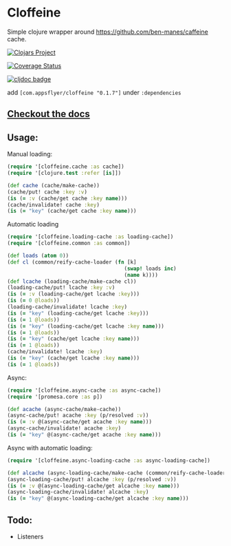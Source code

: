 # Cloffeine 

Simple clojure wrapper around https://github.com/ben-manes/caffeine cache.

[![Clojars Project](https://img.shields.io/clojars/v/com.appsflyer/cloffeine.svg)](https://clojars.org/com.appsflyer/cloffeine)

[![Coverage Status](https://coveralls.io/repos/github/AppsFlyer/cloffeine/badge.svg?branch=master)](https://coveralls.io/github/AppsFlyer/cloffeine?branch=master)

[![cljdoc badge](https://cljdoc.org/badge/com.appsflyer/cloffeine)](https://cljdoc.org/d/com.appsflyer/cloffeine/CURRENT)


add `[com.appsflyer/cloffeine "0.1.7"]` under `:dependencies`

## [Checkout the docs](https://appsflyer.github.io/cloffeine/index.html)

Usage:
------
Manual loading:

```clojure
(require '[cloffeine.cache :as cache])
(require '[clojure.test :refer [is]])

(def cache (cache/make-cache))
(cache/put! cache :key :v)
(is (= :v (cache/get cache :key name)))
(cache/invalidate! cache :key)
(is (= "key" (cache/get cache :key name)))
```

Automatic loading

```clojure
(require '[cloffeine.loading-cache :as loading-cache])
(require '[cloffeine.common :as common])

(def loads (atom 0))
(def cl (common/reify-cache-loader (fn [k]
                                      (swap! loads inc)
                                      (name k))))
(def lcache (loading-cache/make-cache cl))
(loading-cache/put! lcache :key :v)
(is (= :v (loading-cache/get lcache :key)))
(is (= 0 @loads))
(loading-cache/invalidate! lcache :key)
(is (= "key" (loading-cache/get lcache :key)))
(is (= 1 @loads))
(is (= "key" (loading-cache/get lcache :key name)))
(is (= 1 @loads))
(is (= "key" (cache/get lcache :key name)))
(is (= 1 @loads))
(cache/invalidate! lcache :key)
(is (= "key" (cache/get lcache :key name)))
(is (= 1 @loads))

```

Async:

```clojure
(require '[cloffeine.async-cache :as async-cache])
(require '[promesa.core :as p])

(def acache (async-cache/make-cache))
(async-cache/put! acache :key (p/resolved :v))
(is (= :v @(async-cache/get acache :key name)))
(async-cache/invalidate! acache :key)
(is (= "key" @(async-cache/get acache :key name)))

```

Async with automatic loading:

```clojure
(require '[cloffeine.async-loading-cache :as async-loading-cache])

(def alcache (async-loading-cache/make-cache (common/reify-cache-loader name)))
(async-loading-cache/put! alcache :key (p/resolved :v))
(is (= :v @(async-loading-cache/get alcache :key name)))
(async-loading-cache/invalidate! alcache :key)
(is (= "key" @(async-loading-cache/get alcache :key name)))
```

Todo:
-----
* Listeners
